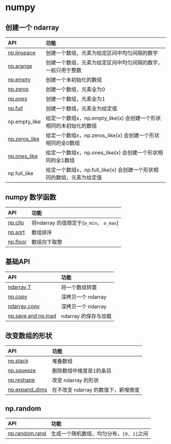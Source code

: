 # numpy

## 创建一个 ndarray

| API | 功能  |
|:----| :-----|
|[np.linspace](create_ndarray/numpy.linspace.py)| 创建一个数组，元素为给定区间中均匀间隔的数字 |
|[np.arange](create_ndarray/numpy.arange.py)| 创建一个数组，元素为给定区间中均匀间隔的数字，一般只用于整数 |
|[np.empty](create_ndarray/numpy.empty.py)| 创建一个未初始化的数组 |
|[np.zeros](create_ndarray/numpy.zeros.py)| 创建一个数组，元素全为0 |
|[np.ones](create_ndarray/numpy.ones.py)| 创建一个数组，元素全为1 |
|[np.full](create_ndarray/numpy.full.py)| 创建一个数组，元素全为给定值 |
|np.empty\_like| 给定一个数组x，np.empty\_like(x) 会创建一个形状相同的未初始化的数组 |
|[np.zeros\_like](create_ndarray/numpy.zeros_like.py)| 给定一个数组x，np.zeros\_like(x) 会创建一个形状相同的全0数组 |
|[np.ones\_like](create_ndarray/numpy.ones_like.py)| 给定一个数组x，np.ones\_like(x) 会创建一个形状相同的全1数组 |
|np.full\_like| 给定一个数组x，np.full\_like(x) 会创建一个形状相同的数组，元素为给定值 |


## numpy 数学函数

| API | 功能  |
|:----| :-----|
|[np.clip](math/numpy.clip.py) | 将ndarray 的值限定于[`a_min`， `a_max`] |
|[np.sort](math/numpy.sort.py) | 数组排序 |
|[np.floor](math/numpy.floor.py)| 数组向下取整 |

## 基础API

| API | 功能  |
|:----| :-----|
|[ndarray.T](ndarray.T.py)| 将一个数组转置 |
|[np.copy](numpy.copy.py) | 深拷贝一个 ndarray |
|[ndarray.copy](ndarray.copy.py) | 深拷贝一个 ndarray |
|[np.save and np.load](numpy.save_numpy.load.py) | ndarray 的保存与加载 |

## 改变数组的形状

| API | 功能  |
|:----| :-----|
|[np.stack](shape_manipulation/numpy.stack.py) | 堆叠数组 |
|[np.squeeze](shape_manipulation/numpy.squeeze.py) | 删除数组中维度是1的条目 |
|[np.reshape](shape_manipulation/numpy.reshape.py) | 改变 ndarray 的形状 |
|[np.expand\_dims](shape_manipulation/numpy.expand_dims.py) | 在不改变 ndarray 的数值下，新增维度 |

## np.random

| API | 功能  |
|:----| :-----|
|[np.random.rand](numpy.random/numpy.random.rand.py) | 生成一个随机数组，均匀分布，`[0, 1]`之间 |
